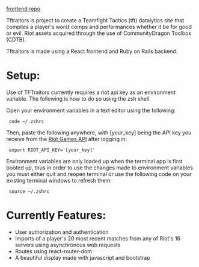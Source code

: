 [frontend repo](https://github.com/JPaoloMaloles/Tftraitors_frontend)

Tftraitors is project to create a Teamfight Tactics (tft) datalytics site that compiles a player's worst comps and performances whether it be for good or evil. Riot assets acquired through the use of CommunityDragon Toolbox (CDTB).

Tftraitors is made using a React frontend and Ruby on Rails backend.

<h1> Setup:</h1>
Use of TFTraitors currently requires a riot api key as an environment variable. The following is how to do so using the zsh shell.


Open your environment variables in a text editor using the following:
<pre><code> code ~/.zshrc
</code></pre>
Then, paste the following anywhere, with [your_key] being the API key you receive from the [Riot Games API](https://developer.riotgames.com/) after logging in:
<pre><code> export RIOT_API_KEY='[your_key]'
</code></pre>
Environment variables are only loaded up when the terminal app is first booted up, thus in order to use the changes made to environment variables you must either quit and reopen terminal or use the following code on your existing terminal windows to refresh them:
<pre><code> source ~/.zshrc
</code></pre>

<h1> Currently Features:</h1>
<ul>
  <li> User authorization and authentication </li>
  <li> Imports of a player's 20 most recent matches from any of Riot's 16 servers using asynchronous web requests </li>
  <li> Routes using react-router-dom </li>
  <li> A beautiful display made with javascript and bootstrap</li>
</ul>
